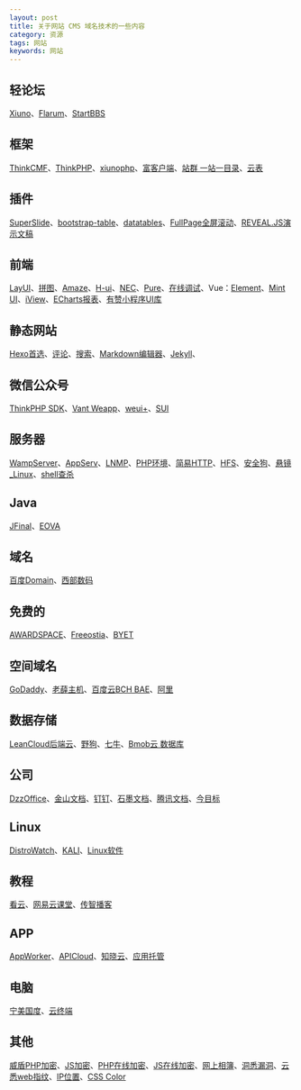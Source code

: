 ```yaml
---
layout: post
title: 关于网站 CMS 域名技术的一些内容
category: 资源
tags: 网站
keywords: 网站
---
```


## 轻论坛

[Xiuno](http://bbs.xiuno.com)、[Flarum](http://flarum.org.cn/)、[StartBBS](http://www.startbbs.com)


## 框架

[ThinkCMF](http://www.thinkcmf.com)、[ThinkPHP](http://www.thinkphp.cn)、[xiunophp](https://www.kancloud.cn/xiuno/xiunophp)、[富客户端](http://jui.org/)、[站群 一站一目录](http://www.php7cms.com/)、[云表](https://www.iyunbiao.com/)

## 插件

[SuperSlide](http://www.superslide2.com/)、[bootstrap-table](https://github.com/wenzhixin/bootstrap-table)、[datatables](https://datatables.net)、[FullPage全屏滚动](https://github.com/alvarotrigo/fullPage.js)、[REVEAL.JS演示文稿](https://github.com/hakimel/reveal.js)

## 前端

[LayUI](http://www.layui.com/)、[拼图](http://www.pintuer.com)、[Amaze](http://amazeui.org)、[H-ui](http://www.h-ui.net)、[NEC](http://nec.netease.com/)、[Pure](https://purecss.io/)、[在线调试](http://dabblet.com)、Vue：[Element](http://element-cn.eleme.io/#/)、[Mint UI](http://mint-ui.github.io/#/)、[iView](https://www.iviewui.com/)、[ECharts报表](https://echarts.baidu.com/)、[有赞小程序UI库](https://github.com/youzan/vant-weapp)

## 静态网站

[Hexo首选](https://hexo.io/)、[评论](https://livere.com)、[搜索](https://swiftype.com)、[Markdown编辑器](http://soft.xiaoshujiang.com)、[Jekyll](http://jekyll.bootcss.com)、

## 微信公众号

[ThinkPHP SDK](http://www.thinkphp.cn/extend/588.html)、[Vant Weapp](https://youzan.github.io/vant-weapp/)、[weui+](https://github.com/logoove/weui)、[SUI](http://m.sui.taobao.org)

## 服务器

[WampServer](http://www.wampserver.com)、[AppServ](https://www.appserv.org/en/)、[LNMP](https://lnmp.org)、[PHP环境](http://www.phpstudy.net/)、[简易HTTP](https://www.npmjs.com/package/http-server)、[HFS](http://www.rejetto.com/hfs/)、[安全狗](http://www.safedog.cn)、[悬镜_Linux](http://www.xmirror.cn)、[shell查杀](http://www.webshell.pub/)

## Java

[JFinal](http://www.jfinal.com)、[EOVA](http://www.eova.cn)

## 域名

[百度Domain](https://cloud.baidu.com/product/bcd.html)、[西部数码](http://www.west.cn/domains/)

## 免费的

[AWARDSPACE](https://www.awardspace.com/free-hosting/)、[Freeostia](https://www.freehostia.com)、[BYET](https://byet.host)

## 空间域名

[GoDaddy](https://www.godaddy.com/)、[老薛主机](http://www.laoxuehost.com)、[百度云BCH BAE](https://cloud.baidu.com/product/bch.html)、[阿里](https://wanwang.aliyun.com/hosting/)

## 数据存储

[LeanCloud后端云](https://leancloud.cn)、[野狗](https://www.wilddog.com)、[七牛](https://www.qiniu.com)、[Bmob云 数据库](http://www.bmob.cn)

## 公司

[DzzOffice](https://github.com/zyx0814/dzzoffice)、[金山文档](https://docs.wps.cn/)、[钉钉](https://www.dingtalk.com)、[石墨文档](https://shimo.im/welcome)、[腾讯文档](https://docs.qq.com/desktop/)、[今目标](http://www.jingoal.com)

## Linux

[DistroWatch](http://distrowatch.com)、[KALI](https://www.kali.org)、[Linux软件](https://github.com/ChrisLeeGit/awesome-linux-software-cn)

## 教程

[看云](https://www.kancloud.cn)、[网易云课堂](http://study.163.com)、[传智播客](http://www.itcast.cn)

## APP

[AppWorker](http://www.appworker.net/)、[APICloud](http://www.apicloud.com)、[知晓云](https://cloud.minapp.com/)、[应用托管](https://fir.im/)

## 电脑

[宁美国度](https://nmsm.tmall.com)、[云终端](https://yzdpf.taobao.com)

## 其他

[威盾PHP加密](http://pan.baidu.com/s/1dFzkNZF)、[JS加密](https://pan.baidu.com/s/1qYUgJmc)、[PHP在线加密](http://www.youyax.com/phpjm/)、[JS在线加密](http://www.javascriptobfuscator.com/Javascript-Obfuscator.aspx)、[网上相簿](http://cn.piwigo.org)、[洞悉漏洞](https://www.seebug.org/)、[云悉web指纹](http://www.yunsee.cn/finger.html)、[IP位置](https://ip.rtbasia.com/)、[CSS Color](https://colorme.io/)